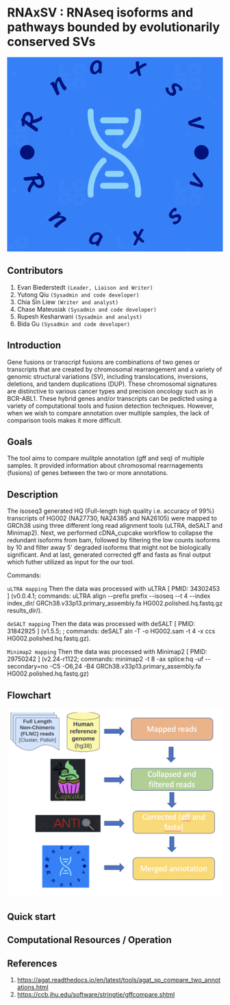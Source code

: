 # RNAxSV : RNAseq isoforms and pathways bounded by evolutionarily conserved SVs

![](images/logo.png)

## Contributors
1. Evan	Biederstedt `(Leader, Liaison and Writer)`
2. Yutong	Qiu `(Sysadmin and code developer)`
3. Chia Sin	Liew `(Writer and analyst)`
4. Chase	Mateusiak `(Sysadmin and code developer)`
5. Rupesh	Kesharwani `(Sysadmin and analyst)`
6. Bida	Gu `(Sysadmin and code developer)`


## Introduction
Gene fusions or transcript fusions are combinations of two genes or transcripts that are created by chromosomal rearrangement and a variety of genomic structural variations (SV), including translocations, inversions, deletions, and tandem duplications (DUP). These chromosomal signatures are distinctive to various cancer types and precision oncology such as in BCR-ABL1.
These hybrid genes and/or transcripts can be pedicted using a variety of computational tools and fusion detection techniques. However, when we wish to compare annotation over multiple samples, the lack of comparison tools makes it more difficult.

## Goals
The tool aims to compare mulitple annotation (gff and seq) of multiple samples. It provided information about chromosomal rearrnagements (fusions) of genes between the two or more annotations. 

## Description
The isoseq3 generated HQ (Full-length high quality i.e. accuracy of 99%) transcripts of HG002 (NA27730, NA24385 and NA26105) were mapped to GRCh38 using three different long read alignment tools (uLTRA, deSALT and Minimap2). Next, we performed cDNA_cupcake workflow to collapse the redundant isoforms from bam, followed by filtering the low counts isoforms by 10 and filter away 5' degraded isoforms that might not be biologically significant. And at last, generated corrected gff and fasta as final output which futher utilized as input for the our tool.

Commands:

`uLTRA mapping`
Then the data was processed with uLTRA [ PMID: 34302453 ] (v0.0.4.1; commands: uLTRA align --prefix prefix --isoseq --t 4 --index index_dir/ GRCh38.v33p13.primary_assembly.fa HG002.polished.hq.fastq.gz results_dir/).

`deSALT mapping`
Then the data was processed with deSALT [ PMID: 31842925 ] (v1.5.5; ; commands: deSALT aln -T -o HG002.sam -t 4 -x ccs HG002.polished.hq.fastq.gz).

`Minimap2 mapping`
Then the data was processed with Minimap2 [ PMID: 29750242 ] (v2.24-r1122; commands: minimap2 -t 8 -ax splice:hq -uf --secondary=no -C5 -O6,24 -B4 GRCh38.v33p13.primary_assembly.fa HG002.polished.hq.fastq.gz)

## Flowchart
![](images/workflow.png)

## Quick start


## Computational Resources / Operation


## References
1. https://agat.readthedocs.io/en/latest/tools/agat_sp_compare_two_annotations.html
2. https://ccb.jhu.edu/software/stringtie/gffcompare.shtml


